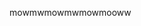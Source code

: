 mowmwmowmwmowmooww

<!---
lvgns/lvgns is a ✨ special ✨ repository because its `README.md` (this file) appears on your GitHub profile.
You can click the Preview link to take a look at your changes.
--->
